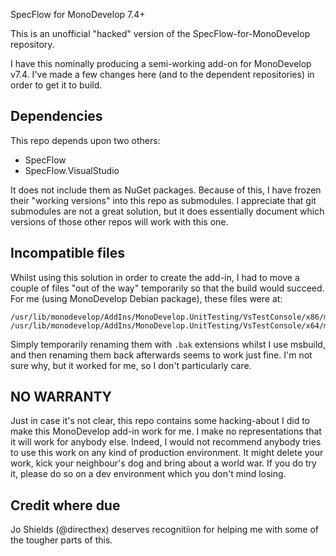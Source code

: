 SpecFlow for MonoDevelop 7.4+

This is an unofficial "hacked" version of the SpecFlow-for-MonoDevelop repository.

I have this nominally producing a semi-working add-on for MonoDevelop v7.4.  I've made a few changes here (and to the dependent repositories) in order to get it to build.

## Dependencies
This repo depends upon two others:

* SpecFlow
* SpecFlow.VisualStudio

It does not include them as NuGet packages.  Because of this, I have frozen their "working versions" into this repo as submodules.  I appreciate that git submodules are not a great solution, but it does essentially document which versions of those other repos will work with this one.

## Incompatible files
Whilst using this solution in order to create the add-in, I had to move a couple of files "out of the way" temporarily so that the build would succeed.  For me (using MonoDevelop Debian package), these files were at:

```
/usr/lib/monodevelop/AddIns/MonoDevelop.UnitTesting/VsTestConsole/x86/msdia140.dll
/usr/lib/monodevelop/AddIns/MonoDevelop.UnitTesting/VsTestConsole/x64/msdia140.dll
```

Simply temporarily renaming them with `.bak` extensions whilst I use msbuild, and then renaming them back afterwards seems to work just fine.  I'm not sure why, but it worked for me, so I don't particularly care.

## NO WARRANTY
Just in case it's not clear, this repo contains some hacking-about I did to make this MonoDevelop add-in work for me.  I make no representations that it will work for anybody else. Indeed, I would not recommend anybody tries to use this work on any kind of production environment.  It might delete your work, kick your neighbour's dog and bring about a world war.  If you do try it, please do so on a dev environment which you don't mind losing.

## Credit where due
Jo Shields (@directhex) deserves recognitiion for helping me with some of the tougher parts of this.